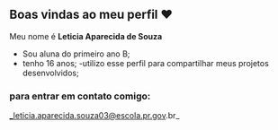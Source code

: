 ## Boas vindas ao meu perfil ❤

Meu nome é **Leticia Aparecida de Souza**

- Sou aluna do primeiro ano B;
- tenho 16 anos;
-utilizo esse perfil para compartilhar meus projetos desenvolvidos;

### para entrar em contato comigo:
_leticia.aparecida.souza03@escola.pr.gov.br_
